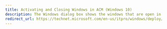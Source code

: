 ```yaml
---
title: Activating and Closing Windows in ACM (Windows 10)
description: The Windows dialog box shows the windows that are open in Application Compatibility Manager (ACM).
redirect_url: https://technet.microsoft.com/en-us/itpro/windows/deploy/manage-windows-upgrades-with-upgrade-analytics
---
```

 

 





